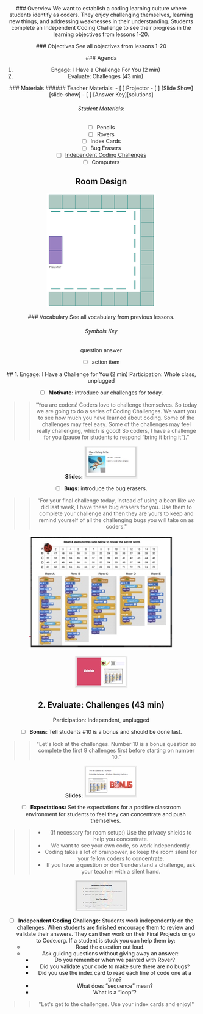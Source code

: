 <header class='header' title='Independent Coding Challenge' subtitle='Lesson 21'/>

<notable>
<iconp src='/icons/activity.png'>### Overview</iconp>
We want to establish a coding learning culture where students identify as coders. They enjoy challenging themselves, learning new things, and addressing weaknesses in their understanding. Students complete an Independent Coding Challenge to see their progress in the learning objectives from lessons 1-20.

<iconp src='/icons/objectives.png'>### Objectives</iconp>
See all objectives from lessons 1-20

<iconp src='/icons/agenda.png'>### Agenda</iconp>
1. Engage: I Have a Challenge For You (2 min)
1. Evaluate: Challenges (43 min)

<note>
<iconp src='/icons/materials.png'>### Materials</iconp>
###### Teacher Materials:
- [ ] Projector
- [ ] [Slide Show][slide-show]
- [ ] [Answer Key][solutions]

###### Student Materials:
- [ ] Pencils
- [ ] Rovers
- [ ] Index Cards
- [ ] Bug Erasers
- [ ] [Independent Coding Challenges][icc]
- [ ] Computers

</note>

## Room Design
![room](/images/layout-online.png)

<note>

<iconp src='/icons/vocab.png'>### Vocabulary</iconp>
See all vocabulary from previous lessons.

###### Symbols Key
<iconp ml='1.65em' type='question'>question</iconp>
<iconp ml='1.65em' type='answer'>answer</iconp>
- [ ] action item
</note>

<pagebreak/>
## 1. Engage: I Have a Challenge for You (2 min)
Participation: Whole class, unplugged

- [ ] **Motivate:** introduce our challenges for today.

> > “You are coders! Coders love to challenge themselves. So today we are going to do a series of Coding Challenges. We want you to see how much you have learned about coding. Some of the challenges may feel easy. Some of the challenges may feel really challenging, which is good! So coders, I have a challenge for you (pause for students to respond “bring it bring it”).”

<note> **Slides:** ![slides-motivate](./images/slides-engage.jpeg)</note>
<br/>

- [ ] **Bugs:** introduce the bug erasers.

> > “For your final challenge today, instead of using a bean like we did last week, I have these bug erasers for you. Use them to complete your challenge and then they are yours to keep and remind yourself of all the challenging bugs you will take on as coders."

![bug-placement](./images/bug-placement.jpeg)

<note>![slides-bug](./images/slides-bugs.jpeg)</note>

## 2. Evaluate: Challenges (43 min)
Participation: Independent, unplugged

- [ ] **Bonus**: Tell students #10 is a bonus and should be done last.

> > "Let's look at the challenges. Number 10 is a bonus question so complete the first 9 challenges first before starting on number 10.”

<note> **Slides:** ![slides-bonus](./images/slides-icc1.jpeg)</note>

- [ ] **Expectations:** Set the expectations for a positive classroom environment for students to feel they can concentrate and push themselves.

> > - (If necessary for room setup:) Use the privacy shields to help you concentrate.
> > - We want to see your own code, so work independently.
> > - Coding takes a lot of brainpower, so keep the room silent for your fellow coders to concentrate.
> > - If you have a question or don’t understand a challenge, ask your teacher with a silent hand.

<note> ![slides-expectations](./images/slides-icc2.jpeg)</note>

- [ ] **Independent Coding Challenge:** Students work independently on the challenges. When students are finished encourage them to review and validate their answers. They can then work on their Final Projects or go to Code.org. If a student is stuck you can help them by:
    - Read the question out loud.
    - Ask guiding questions without giving away an answer:
	    - Do you remember when we painted with Rover?
	    - Did you validate your code to make sure there are no bugs?
	    - Did you use the index card to read each line of code one at a time?
	    - What does “sequence” mean?
	    - What is a “loop”?

> > "Let's get to the challenges. Use your index cards and enjoy!"

</notable>

[slide-show]: https://docs.google.com/presentation/d/1kKCYVByGbSVvYtuD-5ouoDigk_Pkk02B6KxkGSm1cs8/edit?usp=sharing
[icc]: https://docs.google.com/document/d/1VM59rXH8pka5aOIWp2_4Of1dShGx-BRnXlMQbWkbyGc/edit?usp=sharing
[solutions]: https://drive.google.com/file/d/0B2wBzr9vcXjPRWhIV3lYaXBYMGM/view?usp=sharing
